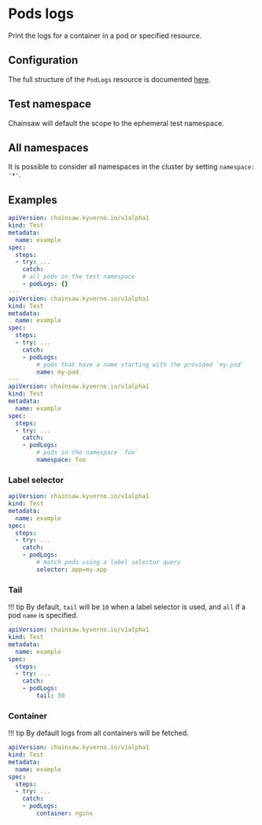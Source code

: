 # Pods logs

Print the logs for a container in a pod or specified resource.

## Configuration

The full structure of the `PodLogs` resource is documented [here](../../reference/apis/chainsaw.v1alpha1.md#chainsaw-kyverno-io-v1alpha1-PodLogs).

## Test namespace

Chainsaw will default the scope to the ephemeral test namespace.

## All namespaces

It is possible to consider all namespaces in the cluster by setting `namespace: '*'`.

## Examples

```yaml
apiVersion: chainsaw.kyverno.io/v1alpha1
kind: Test
metadata:
  name: example
spec:
  steps:
  - try: ...
    catch:
    # all pods in the test namespace
    - podLogs: {}
---
apiVersion: chainsaw.kyverno.io/v1alpha1
kind: Test
metadata:
  name: example
spec:
  steps:
  - try: ...
    catch:
    - podLogs:
        # pods that have a name starting with the provided `my-pod`
        name: my-pod
---
apiVersion: chainsaw.kyverno.io/v1alpha1
kind: Test
metadata:
  name: example
spec:
  steps:
  - try: ...
    catch:
    - podLogs:
        # pods in the namespace `foo`
        namespace: foo
```

### Label selector

```yaml
apiVersion: chainsaw.kyverno.io/v1alpha1
kind: Test
metadata:
  name: example
spec:
  steps:
  - try: ...
    catch:
    - podLogs:
        # match pods using a label selector query
        selector: app=my-app
```

### Tail

!!! tip
    By default, `tail` will be `10` when a label selector is used, and `all` if a pod `name` is specified.

```yaml
apiVersion: chainsaw.kyverno.io/v1alpha1
kind: Test
metadata:
  name: example
spec:
  steps:
  - try: ...
    catch:
    - podLogs:
        tail: 30
```

### Container

!!! tip
    By default logs from all containers will be fetched.

```yaml
apiVersion: chainsaw.kyverno.io/v1alpha1
kind: Test
metadata:
  name: example
spec:
  steps:
  - try: ...
    catch:
    - podLogs:
        container: nginx
```
